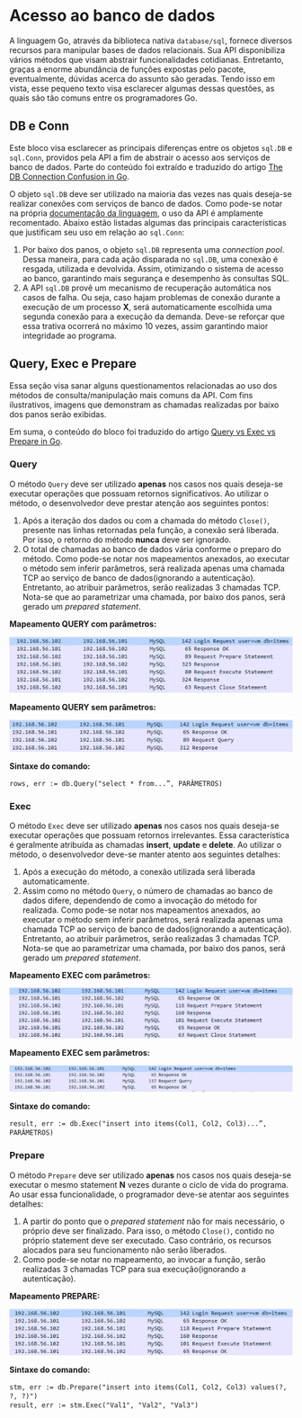 # Acesso ao banco de dados

A linguagem Go, através da biblioteca nativa `database/sql`, fornece diversos recursos para manipular bases de dados relacionais. Sua API disponibiliza vários métodos que visam abstrair funcionalidades cotidianas. Entretanto, graças a enorme abundância de funções expostas pelo pacote, eventualmente, dúvidas acerca do assunto são geradas. Tendo isso em vista, esse pequeno texto visa esclarecer algumas dessas questões, as quais são tão comuns entre os programadores Go.

## DB e Conn

Este bloco visa esclarecer as principais diferenças entre os objetos `sql.DB` e `sql.Conn`, providos pela API a fim de abstrair o acesso aos serviços de banco de dados. Parte do conteúdo foi extraído e traduzido do artigo [The DB Connection Confusion in Go](https://aloksinhanov.medium.com/the-db-connection-confusion-in-go-d48574c399c5 "The DB Connection Confusion in Go").

O objeto `sql.DB` deve ser utilizado na maioria das vezes nas quais deseja-se realizar conexões com serviços de banco de dados. Como pode-se notar na própria [documentação da linguagem](https://go.dev/doc/database/manage-connections "documentação da linguagem"), o uso da API é amplamente recomentado. Abaixo estão listadas algumas das principais características que justificam seu uso em relação ao `sql.Conn`:

1. Por baixo dos panos, o objeto `sql.DB` representa uma _connection pool_. Dessa maneira, para cada ação disparada no `sql.DB`, uma conexão é resgada, utilizada e devolvida. Assim, otimizando o sistema de acesso ao banco, garantindo mais segurança e desempenho às consultas SQL.
2. A API `sql.DB` provê um mecanismo de recuperação automática nos casos de falha. Ou seja, caso hajam problemas de conexão durante a execução de um processo **X**, será automaticamente escolhida uma segunda conexão para a execução da demanda. Deve-se reforçar que essa trativa ocorrerá no máximo 10 vezes, assim garantindo maior integridade ao programa.

## Query, Exec e Prepare

Essa seção visa sanar alguns questionamentos relacionadas ao uso dos métodos de consulta/manipulação mais comuns da API. Com fins ilustrativos, imagens que demonstram as chamadas realizadas por baixo dos panos serão exibidas.

Em suma, o conteúdo do bloco foi traduzido do artigo [Query vs Exec vs Prepare in Go](https://aloksinhanov.medium.com/query-vs-exec-vs-prepare-in-golang-e7c49212c36c "Query vs Exec vs Prepare in Go").

### Query

O método `Query` deve ser utilizado **apenas** nos casos nos quais deseja-se executar operações que possuam retornos significativos. Ao utilizar o método, o desenvolvedor deve prestar atenção aos seguintes pontos:

1. Após a iteração dos dados ou com a chamada do método `Close()`, presente nas linhas retornadas pela função, a conexão será liberada. Por isso, o retorno do método **nunca** deve ser ignorado.
2. O total de chamadas ao banco de dados vária conforme o preparo do método. Como pode-se notar nos mapeamentos anexados, ao executar o método sem inferir parâmetros, será realizada apenas uma chamada TCP ao serviço de banco de dados(ignorando a autenticação). Entretanto, ao atribuir parâmetros, serão realizadas 3 chamadas TCP. Nota-se que ao parametrizar uma chamada, por baixo dos panos, será gerado um _prepared statement_.

**Mapeamento QUERY com parâmetros:**

![Mapeamento QUERY com parâmetros](mapeamento-query-com-params.webp "Mapeamento QUERY com parâmetros")

**Mapeamento QUERY sem parâmetros:**

![Mapeamento QUERY sem parâmetros](mapeamento-query-sem-params.webp "Mapeamento QUERY sem parâmetros")

**Sintaxe do comando:**

```
rows, err := db.Query("select * from...”, PARÂMETROS)
```

### Exec

O método `Exec` deve ser utilizado **apenas** nos casos nos quais deseja-se executar operações que possuam retornos irrelevantes. Essa característica é geralmente atribuída as chamadas **insert**, **update** e **delete**. Ao utilizar o método, o desenvolvedor deve-se manter atento aos seguintes detalhes:

1. Após a execução do método, a conexão utilizada será liberada automaticamente.
2. Assim como no método `Query`, o número de chamadas ao banco de dados difere, dependendo de como a invocação do método for realizada. Como pode-se notar nos mapeamentos anexados, ao executar o método sem inferir parâmetros, será realizada apenas uma chamada TCP ao serviço de banco de dados(ignorando a autenticação). Entretanto, ao atribuir parâmetros, serão realizadas 3 chamadas TCP. Nota-se que ao parametrizar uma chamada, por baixo dos panos, será gerado um _prepared statement_.

**Mapeamento EXEC com parâmetros:**

![Mapeamento EXEC com parâmetros](mapeamento-exec-com-params.webp "Mapeamento EXEC com parâmetros")

**Mapeamento EXEC sem parâmetros:**

![Mapeamento EXEC sem parâmetros](mapeamento-exec-sem-params.webp "Mapeamento EXEC sem parâmetros")

**Sintaxe do comando:**

```
result, err := db.Exec("insert into items(Col1, Col2, Col3)...”, PARÂMETROS)
```

### Prepare

O método `Prepare` deve ser utilizado **apenas** nos casos nos quais deseja-se executar o mesmo statement **N** vezes durante o ciclo de vida do programa. Ao usar essa funcionalidade, o programador deve-se atentar aos seguintes detalhes:

1. A partir do ponto que o _prepared statement_ não for mais necessário, o próprio deve ser finalizado. Para isso, o método `Close()`, contido no próprio statement deve ser executado. Caso contrário, os recursos alocados para seu funcionamento não serão liberados.
2. Como pode-se notar no mapeamento, ao invocar a função, serão realizadas 3 chamadas TCP para sua execução(ignorando a autenticação).

**Mapeamento PREPARE:**

![Mapeamento PREPARE](mapeamento-prepare.webp "Mapeamento PREPARE")

**Sintaxe do comando:**

```
stm, err := db.Prepare("insert into items(Col1, Col2, Col3) values(?, ?, ?)")
result, err := stm.Exec("Val1", "Val2", "Val3")
```
